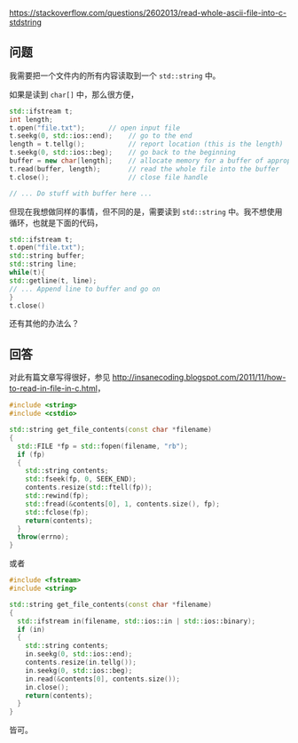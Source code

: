 <https://stackoverflow.com/questions/2602013/read-whole-ascii-file-into-c-stdstring>

## 问题

我需要把一个文件内的所有内容读取到一个 `std::string` 中。

如果是读到 `char[]` 中，那么很方便，

```c++
std::ifstream t;
int length;
t.open("file.txt");      // open input file
t.seekg(0, std::ios::end);    // go to the end
length = t.tellg();           // report location (this is the length)
t.seekg(0, std::ios::beg);    // go back to the beginning
buffer = new char[length];    // allocate memory for a buffer of appropriate dimension
t.read(buffer, length);       // read the whole file into the buffer
t.close();                    // close file handle

// ... Do stuff with buffer here ...
```

但现在我想做同样的事情，但不同的是，需要读到 `std::string` 中。我不想使用循环，也就是下面的代码，

```c++
std::ifstream t;
t.open("file.txt");
std::string buffer;
std::string line;
while(t){
std::getline(t, line);
// ... Append line to buffer and go on
}
t.close()
```

还有其他的办法么？

## 回答

对此有篇文章写得很好，参见 <http://insanecoding.blogspot.com/2011/11/how-to-read-in-file-in-c.html>，

```c++
#include <string>
#include <cstdio>

std::string get_file_contents(const char *filename)
{
  std::FILE *fp = std::fopen(filename, "rb");
  if (fp)
  {
    std::string contents;
    std::fseek(fp, 0, SEEK_END);
    contents.resize(std::ftell(fp));
    std::rewind(fp);
    std::fread(&contents[0], 1, contents.size(), fp);
    std::fclose(fp);
    return(contents);
  }
  throw(errno);
}
```

或者

```c++
#include <fstream>
#include <string>

std::string get_file_contents(const char *filename)
{
  std::ifstream in(filename, std::ios::in | std::ios::binary);
  if (in)
  {
    std::string contents;
    in.seekg(0, std::ios::end);
    contents.resize(in.tellg());
    in.seekg(0, std::ios::beg);
    in.read(&contents[0], contents.size());
    in.close();
    return(contents);
  }
}
```

皆可。
